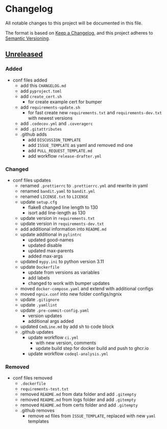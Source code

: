# Changelog

All notable changes to this project will be documented in this file.

The format is based on [Keep a Changelog](https://keepachangelog.com/en/1.0.0/),
and this project adheres to [Semantic Versioning](https://semver.org/spec/v2.0.0.html).

## [Unreleased]

### Added

- conf files added
  - add this `CHANGELOG.md`
  - add `pyproject.toml`
  - add `create_cert.sh`
    - for create example cert for bumper
  - add `requirements-update.sh`
    - for fast create new `requirements.txt` and `requirements-dev.txt` with newest versions
  - add `.codecov.yml` and `.coveragerc`
  - add `.gitattributes`
  - .github adds
    - add `DISCUSSION_TEMPLATE`
    - add `ISSUE_TEMPLATE` as yaml and removed md one
    - add `PULL_REQUEST_TEMPLATE.md`
    - add workflow `release-drafter.yml`

### Changed

- conf files updates
  - renamed `.prettierrc` to `.prettierrc.yml` and rewrite in yaml
  - renamed `bandit.yaml` to `bandit.yml`
  - renamed `LICENSE.txt` to `LICENSE`
  - update `setup.cfg`
    - flake8 changed line length to 130
    - isort add line-length as 130
  - update version in `requirements.txt`
  - update version in `requirements-dev.txt`
  - add additional information into `README.md`
  - update additional in `pylintrc`
    - updated good-names
    - updated disable
    - updated max-parents
    - added max-args
  - updated `mypy.ini` to python version 3.11
  - update `Dockerfile`
    - update from versions as variables
    - add labels
    - changed to work with bumper updates
  - moved `docker-compose.yaml` and extend with additional configs
  - moved `ngnix.conf` into new folder configs/ngnix
  - update `.gitignore`
  - update `.yamllint`
  - update `.pre-commit-config.yaml`
    - version updates
    - additional args added
  - updated `CmdLine.md` by add sh to code block
  - .github updates
    - update workflow `ci.yml`
      - with new version, comments
      - update build step for docker build and push to ghcr.io
    - update workflow `codeql-analysis.yml`

### Removed

- conf files removed
  - `.dockerfile`
  - `requirements-test.txt`
  - removed `README.md` from data folder and add `.gitempty`
  - removed `README.md` from logs folder and add `.gitempty`
  - removed `README.md` from certs folder and add `.gitempty`
  - .github removes
    - remove `md` files from `ISSUE_TEMPLATE`, replaced with new `yaml` templates

[unreleased]: https://github.com/edenhaus/bumper/compare/dev...MVladislav:bumper:dev
